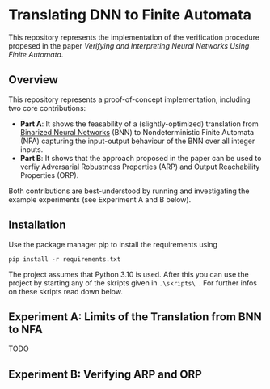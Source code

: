 # Translating DNN to Finite Automata

This repository represents the implementation of the verification procedure propesed in the paper 
*Verifying and Interpreting Neural Networks Using Finite Automata*.

## Overview
This repository represents a proof-of-concept implementation, including two core contributions: 
- **Part A**: It shows the feasability of a (slightly-optimized) translation from 
[Binarized Neural Networks](https://proceedings.neurips.cc/paper/2016/file/d8330f857a17c53d217014ee776bfd50-Paper.pdf)
(BNN) to Nondeterministic Finite Automata (NFA) capturing the input-output behaviour of the BNN over all integer 
inputs.
- **Part B**: It shows that the approach proposed in the paper can be used to verfiy Adversarial Robustness Properties 
(ARP) and Output Reachability Properties (ORP).

Both contributions are best-understood by running and investigating the example experiments (see Experiment A and
B below).

## Installation
Use the package manager pip to install the requirements using
```
pip install -r requirements.txt
```
The project assumes that Python 3.10 is used. After this you can use the project by starting any of the
skripts given in `.\skripts\ `. For further infos on these skripts read down below.

## Experiment A: Limits of the Translation from BNN to NFA

TODO

## Experiment B: Verifying ARP and ORP